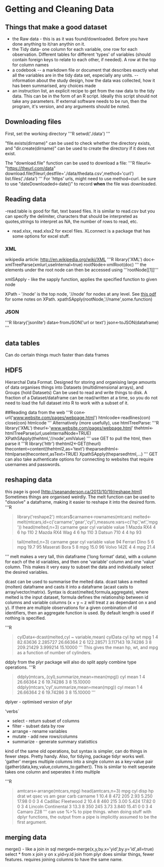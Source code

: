 # Getting and Cleaning Data

## Things that make a good dataset
- the Raw data - this is as it was found/downloaded. Before you have done anything to it/ran anythin on it.
- the Tidy data- one column for each variable, one row for each observation. Different tables for different 'types' of variables (should contain foreign keys to relate to each other, if needed). A row at the top for column names
- a codebook 
-- a markdown file or document that describes exactly what all the variables are in the tidy data set, especially any units.
-- information about the study design, how the data was collected, how it has been summarised, any choices made
- an instruction list, an explicit recipe to get from the raw data to the tidy data. This can be in the form of an R script. Ideally this script should not take any parameters. If external software needs to be run, then the program, it's version, and any arguments should be noted.

## Downloading files

First, set the working directory
'''R
setwd('./data')
'''

"file.exists(dirname)" can be used to check whether the directory exists, and "dir.create(dirname)" can be used to create the directory if it does not exist.

The "download.file" function can be used to download a file:
'''R
fileurl<-"https://theurl.com/data"
download.file(fileurl,destfile='./data/thedata.csv',method='curl')
list.files('./data')
'''
For 'https' urls, might need to use method=curl. 
be sure to use "dateDownloaded<-date()" to record **when** the file was downloaded.

## Reading data
-read.table is good for flat, text based files. It is similar to read.csv but you can specify the delimiter, characters that should be interpreted as quotes,strings to interpret as NA, the number of rows to read, etc.
- read.xlsx, read.xlsx2 for excel files. XLconnect is a package that has some options for excel stuff.

### XML

wikipedia article: <http://en.wikipedia.org/wiki/XML>
'''R
library('XML')
doc<-xmlTreeParse(xmlurl,useInternal=true)
rootNode<-xmlRoot(doc)
'''
the elements under the root node can then be accessed using '''rootNode[[1]]'''

xmlSApply - like the sapply function, applies the specified function to given node

XPath - '/node' is the top node, '//node' for nodes at any level. See [this pdf](./XML.pdf) for some notes on XPath.
xpathSApply(rootNode,'//name',some.function)



### JSON

'''R
library('jsonlite')
data<-fromJSON('url or text')
json<-toJSON(dataframe)
'''

## data tables
Can do certain things much faster than data frames

## HDF5
Hierarchal Data Format. Designed for storing and organising large amounts of data
organises things into Datasets (multidimensional arrays), and Groups (hold Datasets)
Can be used to read and write things to disk. A fraction of a Dataset/dataframe can be read/written at a time, so you do not need to load the full dataset into R to work with a subset of it.

##Reading data from the web
'''R
con<-url('www.website.com/pages/webpage.html')
htmlcode<-readlines(con)
close(con)
htmlcode
'''
Alternatively (more usefully), use htmlTreeParse:
'''R
library('XML')
theurl<-'www.website.com/pages/webpage.html'
thehtml<-htmlTreeParse(url,useInternalNode=TRUE)
XPathSApply(thehtml,'//node',xmlValue)
'''
use GET to pull the html, then parse it
'''R
library('httr')
thehtml2<-GET(theurl)
thecontent=content(thehtml2,as='text')
theparsedhtml<-htmlparse(thecontent,asText=TRUE)
XpathSApply(theparsedhtml,...)
'''
GET can also take authenticate options for connecting to websites that require usernames and passwords.






## reshaping data
this page is good [http://seananderson.ca/2013/10/19/reshape.html]
Sometimes things are organised weirdly. The melt function can be used to "dissolve" a dataframe, making it easier to reshape it into the desired form.
'''R
> library('reshape2')
> mtcars$carname<-rownames(mtcars)
> melted<-melt(mtcars,id=c('carname','gear','cyl'),measure.vars=c('hp','wt','mpg'))
> head(melted,n=3)
        carname gear cyl variable value
1     Mazda RX4    4   6       hp   110
2 Mazda RX4 Wag    4   6       hp   110
3    Datsun 710    4   4       hp    93

> tail(melted,n=3)
         carname gear cyl variable value
94  Ferrari Dino    5   6      mpg  19.7
95 Maserati Bora    5   8      mpg  15.0
96    Volvo 142E    4   4      mpg  21.4

'''
melt makes a very tall, thin dataframe ('long format' data), with a column for each of the id variables, and then one 'variable' column and one 'value' column. This makes it very easy to subset the data and individually select the desired variables.


dcast can be used to summarise the melted data. dcast takes a melted (molten) dataframe and casts it into  a dataframe (acast casts to array/vector/matrix). Syntax is dcast(melted,formula,aggregate), where melted is the input dataset, formula defines the relationship between id columns and variable columns (x + y ~ z will treat z as dependant on x and y). If there are multiple observations for a given combination of id identifiers, then an aggregate function is used. By default length is used if nothing is specified. 

'''R
> cylData<-dcast(melted,cyl ~ variable,mean)
> cylData
  cyl        hp       wt      mpg
1   4  82.63636 2.285727 26.66364
2   6 122.28571 3.117143 19.74286
3   8 209.21429 3.999214 15.10000
'''
This gives the mean hp, wt, and mpg as a function of number of cylinders.

ddply from the plyr package will also do split apply combine type operations.
'''R
> ddply(mtcars,.(cyl),summarize,mean=mean(mpg))
  cyl     mean
1   4 26.66364
2   6 19.74286
3   8 15.10000
> ddply(mtcars,'cyl',summarize,mean=mean(mpg))
  cyl     mean
1   4 26.66364
2   6 19.74286
3   8 15.10000
'''

dplyer - optimised version of plyr

'verbs`
- select - return subset of columns
- filter - subset data by row
- arrange - rename variables
- mutate - add new rows/columns
- summarize - generate summary statisttics

kind of the same old operations, but syntax is simpler, can do things in fewer steps.
Pretty handy.
Also, for tidying, package tidyr works well. 'gather' merges multiple columns into a single column as a key-value pair (gather(data,key,value,columns_to:gather)). This is similar to melt
seperate takes one column and seperates it into multiple



'''R
> amtcars<-arrange(mtcars,mpg)
> head(amtcars,n=3)
   mpg cyl disp  hp drat    wt  qsec vs am gear carb             carname
1 10.4   8  472 205 2.93 5.250 17.98  0  0    3    4  Cadillac Fleetwood
2 10.4   8  460 215 3.00 5.424 17.82  0  0    3    4 Lincoln Continental
3 13.3   8  350 245 3.73 3.840 15.41  0  0    3    4          Camaro Z28
'''
can use %>% to pipe things. when doing stuff with dplyr functions, the output from a pipe is implicitly assumed to be the first argument.

## merging data
merge() - like a join in sql
merged<-merge(x,y,by.x='yid',by.y='id',all=true)
select * from x join y on x.yid=y.id
join from plyr does similar things, fewer features. requires joining columns to have the same name.


